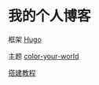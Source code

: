 # 我的个人博客

框架 [Hugo](https://gohugo.io/)

主题 [color-your-world](https://themes.gohugo.io/themes/hugo-theme-color-your-world/)

[搭建教程](https://github.com/yuanyi-au/blog/blob/master/yuanyiblog/content/notes/hugo-website.md)
